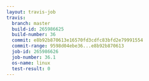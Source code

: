 ```yaml
---
layout: travis-job
travis:
  branch: master
  build-id: 265986625
  build-number: 36
  commit: e8b92b870613e16570fd3cdfc83bfd2e79991554
  commit-range: 9598d04ebe36...e8b92b870613
  job-id: 265986626
  job-number: 36.1
  os-name: linux
  test-result: 0
---
```

